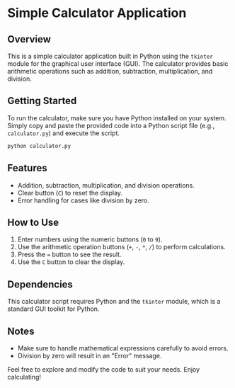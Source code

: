 # Simple Calculator Application

## Overview
This is a simple calculator application built in Python using the `tkinter` module for the graphical user interface (GUI). The calculator provides basic arithmetic operations such as addition, subtraction, multiplication, and division.

## Getting Started
To run the calculator, make sure you have Python installed on your system. Simply copy and paste the provided code into a Python script file (e.g., `calculator.py`) and execute the script.

```bash
python calculator.py
```

## Features
- Addition, subtraction, multiplication, and division operations.
- Clear button (`C`) to reset the display.
- Error handling for cases like division by zero.

## How to Use
1. Enter numbers using the numeric buttons (`0` to `9`).
2. Use the arithmetic operation buttons (`+`, `-`, `*`, `/`) to perform calculations.
3. Press the `=` button to see the result.
4. Use the `C` button to clear the display.

## Dependencies
This calculator script requires Python and the `tkinter` module, which is a standard GUI toolkit for Python.

## Notes
- Make sure to handle mathematical expressions carefully to avoid errors.
- Division by zero will result in an "Error" message.

Feel free to explore and modify the code to suit your needs. Enjoy calculating!
